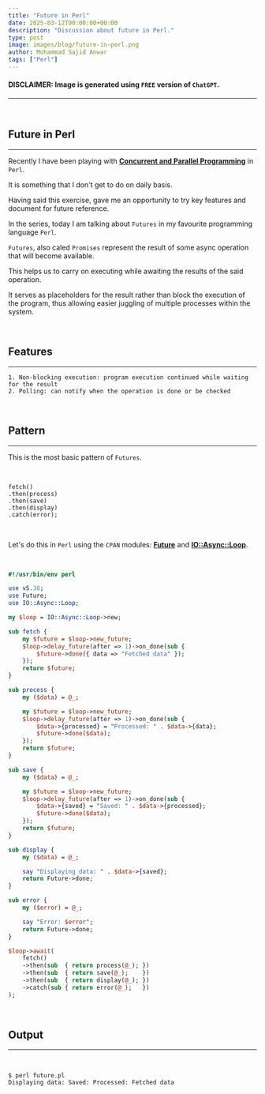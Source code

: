 ```yaml
---
title: "Future in Perl"
date: 2025-03-12T00:00:00+00:00
description: "Discussion about future in Perl."
type: post
image: images/blog/future-in-perl.png
author: Mohammad Sajid Anwar
tags: ["Perl"]
---
```


#### **DISCLAIMER:** Image is generated using `FREE` version of `ChatGPT`.
***

<br>

## Future in Perl
***

Recently I have been playing with [**Concurrent and Parallel Programming**](https://github.com/manwar/Concurrent-Parallel-Programming) in `Perl`.

It is something that I don't get to do on daily basis.

Having said this exercise, gave me an opportunity to try key features and document for future reference.

In the series, today I am talking about `Futures` in my favourite programming language `Perl`.

`Futures`, also caled `Promises` represent the result of some async operation that will become available.

This helps us to carry on executing while awaiting the results of the said operation.

It serves as placeholders for the result rather than block the execution of the program, thus allowing easier juggling of multiple processes within the system.

<br>

## Features
***

    1. Non-blocking execution: program execution continued while waiting for the result
    2. Polling: can notify when the operation is done or be checked

<br>

## Pattern
***

This is the most basic pattern of `Futures`.

<br>

    fetch()
    .then(process)
    .then(save)
    .then(display)
    .catch(error);

<br>

Let's do this in `Perl` using the `CPAN` modules: [**Future**](https://metacpan.org/pod/Future) and [**IO::Async::Loop**](https://metacpan.org/pod/IO::Async::Loop).

<br>

```perl
#!/usr/bin/env perl

use v5.38;
use Future;
use IO::Async::Loop;

my $loop = IO::Async::Loop->new;

sub fetch {
    my $future = $loop->new_future;
    $loop->delay_future(after => 1)->on_done(sub {
        $future->done({ data => "Fetched data" });
    });
    return $future;
}

sub process {
    my ($data) = @_;

    my $future = $loop->new_future;
    $loop->delay_future(after => 1)->on_done(sub {
        $data->{processed} = "Processed: " . $data->{data};
        $future->done($data);
    });
    return $future;
}

sub save {
    my ($data) = @_;

    my $future = $loop->new_future;
    $loop->delay_future(after => 1)->on_done(sub {
        $data->{saved} = "Saved: " . $data->{processed};
        $future->done($data);
    });
    return $future;
}

sub display {
    my ($data) = @_;

    say "Displaying data: " . $data->{saved};
    return Future->done;
}

sub error {
    my ($error) = @_;

    say "Error: $error";
    return Future->done;
}

$loop->await(
    fetch()
    ->then(sub  { return process(@_); })
    ->then(sub  { return save(@_);    })
    ->then(sub  { return display(@_); })
    ->catch(sub { return error(@_);   })
);
```

<br>

## Output
***

<br>

    $ perl future.pl
    Displaying data: Saved: Processed: Fetched data
